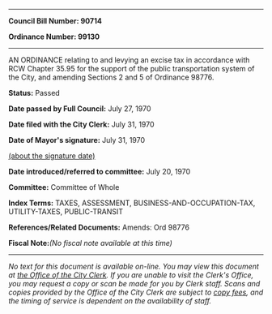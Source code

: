 

********

**Council Bill Number: 90714**
   
**Ordinance Number: 99130**
********

 AN ORDINANCE relating to and levying an excise tax in accordance with RCW Chapter 35.95 for the support of the public transportation system of the City, and amending Sections 2 and 5 of Ordinance 98776.

**Status:** Passed
   
**Date passed by Full Council:** July 27, 1970
   
**Date filed with the City Clerk:** July 31, 1970
   
**Date of Mayor's signature:** July 31, 1970
   
[(about the signature date)](/~public/approvaldate.htm)
   
   
   
**Date introduced/referred to committee:** July 20, 1970
   
**Committee:** Committee of Whole
   
   
**Index Terms:** TAXES, ASSESSMENT, BUSINESS-AND-OCCUPATION-TAX, UTILITY-TAXES, PUBLIC-TRANSIT

**References/Related Documents:** Amends: Ord 98776

**Fiscal Note:**_(No fiscal note available at this time)_
********

_No text for this document is available on-line. You may view this document at [the Office of the City Clerk](http://www.seattle.gov/leg/clerk/contactUs.htm). If you are unable to visit the Clerk's Office, you may request a copy or scan be made for you by Clerk staff. Scans and copies provided by the Office of the City Clerk are subject to [copy fees](http://clerk.seattle.gov/~public/clerkfees.htm), and the timing of service is dependent on the availability of staff._

